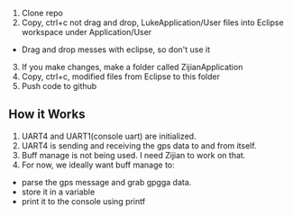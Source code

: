 1. Clone repo
2. Copy, ctrl+c not drag and drop, LukeApplication/User files into Eclipse workspace under Application/User
* Drag and drop messes with eclipse, so don't use it
3. If you make changes, make a folder called ZijianApplication
4. Copy, ctrl+c, modified files from Eclipse to this folder
5. Push code to github

## How it Works
1. UART4 and UART1(console uart) are initialized.
2. UART4 is sending and receiving the gps data to and from itself.
3. Buff manage is not being used. I need Zijian to work on that.
4. For now, we ideally want buff manage to:
* parse the gps message and grab gpgga data.
* store it in a variable
* print it to the console using printf



